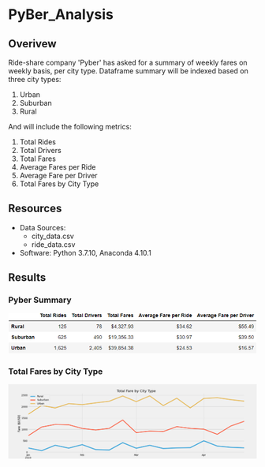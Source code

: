 # PyBer_Analysis

## Overivew
Ride-share company 'Pyber' has asked for a summary of weekly fares on weekly basis, per city type. Dataframe summary will be indexed based on three city types:
1. Urban
2. Suburban
3. Rural

And will include the following metrics:
1. Total Rides
2. Total Drivers
3. Total Fares
4. Average Fares per Ride
5. Average Fare per Driver
6. Total Fares by City Type

## Resources
- Data Sources: 
  - city_data.csv
  - ride_data.csv        
- Software: Python 3.7.10, Anaconda 4.10.1

## Results
### Pyber Summary
![PyberSummary](analysis/pyber_summary.png)

### Total Fares by City Type
![TotalFare](analysis/Total_Fare_City.png)

